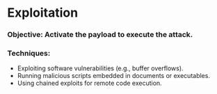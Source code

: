 # Exploitation

### Objective: Activate the payload to execute the attack.

### Techniques:
  - Exploiting software vulnerabilities (e.g., buffer overflows).
  - Running malicious scripts embedded in documents or executables.
  - Using chained exploits for remote code execution.
